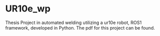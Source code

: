 # UR10e_wp
Thesis Project in automated welding utilizing a ur10e robot, ROS1 framework, developed in Python.
The pdf for this project can be found.

